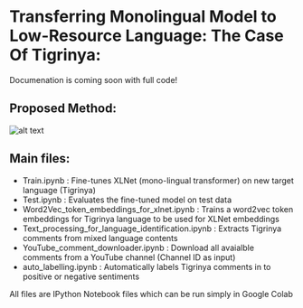 # Transferring Monolingual Model to Low-Resource Language: The Case Of Tigrinya:


Documenation is coming soon with full code!

## Proposed Method:
![alt text](https://github.com/[abryeemessi]/[Transferring-Monolingual-Model-to-Low-Resource-Language]/blob/[master]/data/dim-reduction.png?raw=true)






## Main files:
 - Train.ipynb : Fine-tunes XLNet (mono-lingual transformer) on new target language (Tigrinya)
 - Test.ipynb : Evaluates the fine-tuned model on test data 
 - Word2Vec_token_embeddings_for_xlnet.ipynb : Trains a word2vec token embeddings for Tigrinya language to be used for XLNet embeddings
 - Text_processing_for_language_identification.ipynb : Extracts Tigrinya comments from mixed language contents
 - YouTube_comment_downloader.ipynb : Download all avaialble comments from a YouTube channel (Channel ID as input)
 - auto_labelling.ipynb : Automatically labels Tigrinya comments in to positive or negative sentiments 
 
 All files are IPython Notebook files which can be run simply in Google Colab
 ## 
 
